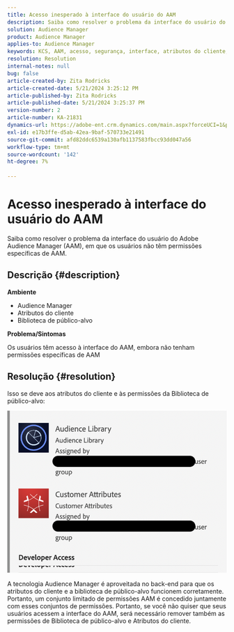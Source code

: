 ```yaml
---
title: Acesso inesperado à interface do usuário do AAM
description: Saiba como resolver o problema da interface do usuário do Adobe Audience Manager (AAM), em que os usuários não têm permissões específicas de AAM.
solution: Audience Manager
product: Audience Manager
applies-to: Audience Manager
keywords: KCS, AAM, acesso, segurança, interface, atributos do cliente, biblioteca de público-alvo
resolution: Resolution
internal-notes: null
bug: false
article-created-by: Zita Rodricks
article-created-date: 5/21/2024 3:25:12 PM
article-published-by: Zita Rodricks
article-published-date: 5/21/2024 3:25:37 PM
version-number: 2
article-number: KA-21831
dynamics-url: https://adobe-ent.crm.dynamics.com/main.aspx?forceUCI=1&pagetype=entityrecord&etn=knowledgearticle&id=7fc1424e-8617-ef11-9f89-6045bd06eea5
exl-id: e17b3ffe-d5ab-42ea-9baf-570733e21491
source-git-commit: afd82ddc6539a130afb1137583fbcc93dd047a56
workflow-type: tm+mt
source-wordcount: '142'
ht-degree: 7%

---
```


# Acesso inesperado à interface do usuário do AAM


Saiba como resolver o problema da interface do usuário do Adobe Audience Manager (AAM), em que os usuários não têm permissões específicas de AAM.

## Descrição {#description}


<b>Ambiente</b>

- Audience Manager
- Atributos do cliente
- Biblioteca de público-alvo


<b>Problema/Sintomas</b>



Os usuários têm acesso à interface do AAM, embora não tenham permissões específicas de AAM


## Resolução {#resolution}


Isso se deve aos atributos do cliente e às permissões da Biblioteca de público-alvo:

![](assets/0f984131-f8d2-ed11-a7c7-6045bd006b25.png)



A tecnologia Audience Manager é aproveitada no back-end para que os atributos do cliente e a biblioteca de público-alvo funcionem corretamente. Portanto, um conjunto limitado de permissões AAM é concedido juntamente com esses conjuntos de permissões. Portanto, se você não quiser que seus usuários acessem a interface do AAM, será necessário remover também as permissões de Biblioteca de público-alvo e Atributos do cliente.

